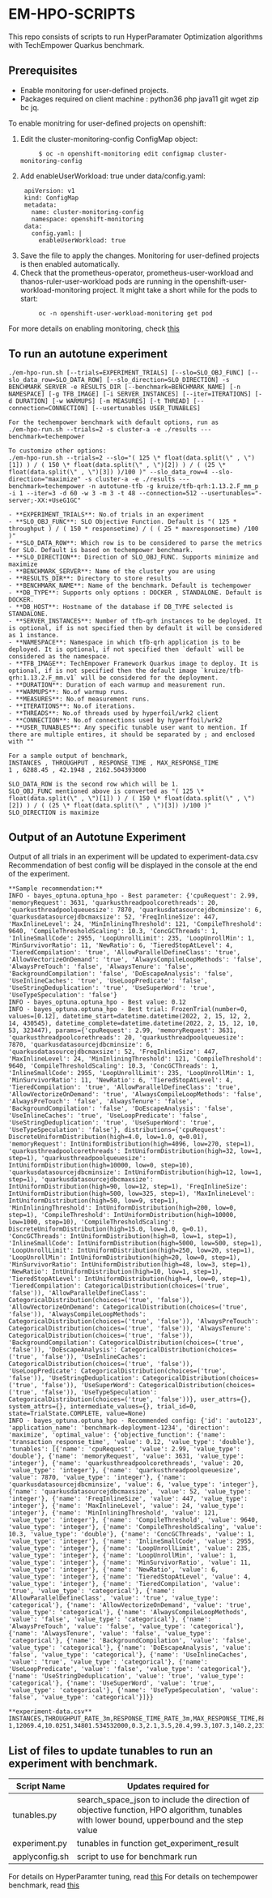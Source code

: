 # EM-HPO-SCRIPTS

This repo consists of scripts to run HyperParamater Optimization algorithms with TechEmpower Quarkus benchmark.

## Prerequisites
- Enable monitoring for user-defined projects.
- Packages required on client machine : python36 php java11 git wget zip bc jq.

To enable monitring for user-defined projects on openshift:

1. Edit the cluster-monitoring-config ConfigMap object:
   ```
        $ oc -n openshift-monitoring edit configmap cluster-monitoring-config
   ```
2. Add enableUserWorkload: true under data/config.yaml:
   ```
    apiVersion: v1
    kind: ConfigMap
    metadata:
      name: cluster-monitoring-config
      namespace: openshift-monitoring
    data:
      config.yaml: |
        enableUserWorkload: true
   ```
3. Save the file to apply the changes. Monitoring for user-defined projects is then enabled automatically.
4. Check that the prometheus-operator, prometheus-user-workload and thanos-ruler-user-workload pods are running in the openshift-user-workload-monitoring project. It might take a short while for the pods to start:
   ```
        oc -n openshift-user-workload-monitoring get pod
   ```
For more details on enabling monitoring, check [this](https://docs.openshift.com/container-platform/4.6/monitoring/enabling-monitoring-for-user-defined-projects.html)

## To run an autotune experiment

```
./em-hpo-run.sh [--trials=EXPERIMENT_TRIALS] [--slo=SLO_OBJ_FUNC] [--slo_data_row=SLO_DATA_ROW] [--slo_direction=SLO_DIRECTION] -s BENCHMARK_SERVER -e RESULTS_DIR [--benchmark=BENCHMARK_NAME] [-n NAMESPACE] [-g TFB_IMAGE] [-i SERVER_INSTANCES] [--iter=ITERATIONS] [-d DURATION] [-w WARMUPS] [-m MEASURES] [-t THREAD] [--connection=CONNECTION] [--usertunables USER_TUNABLES]

For the techempower benchmark with default options, run as
./em-hpo-run.sh --trials=2 -s cluster-a -e ./results ---benchmark=techempower

To customize other options:
./em-hpo-run.sh --trials=2 --slo="( 125 \* float(data.split(\" , \")[1]) ) / ( 150 \* float(data.split(\" , \")[2]) ) / ( (25 \* float(data.split(\" , \")[3]) )/100 )" --slo_data_row=4 --slo-direction="maximize" -s cluster-a -e ./results ---benchmark=techempower -n autotune-tfb -g kruize/tfb-qrh:1.13.2.F_mm_p -i 1 --iter=3 -d 60 -w 3 -m 3 -t 48 --connection=512 --usertunables="-server;-XX:+UseG1GC"

- **EXPERIMENT_TRIALS**: No.of trials in an experiment
- **SLO_OBJ_FUNC**: SLO Objective Function. Default is "( 125 * throughput ) / ( 150 * responsetime) / ( ( 25 * maxresponsetime) /100 )"
- **SLO_DATA_ROW**: Which row is to be considered to parse the metrics for SLO. Default is based on techempower benchmark.
- **SLO_DIRECTION**: Direction of SLO_OBJ_FUNC. Supports minimize and maximize
- **BENCHMARK_SERVER**: Name of the cluster you are using
- **RESULTS_DIR**: Directory to store results
- **BENCHMARK_NAME**: Name of the benchmark. Default is techempower
- **DB_TYPE**: Supports only options : DOCKER , STANDALONE. Default is DOCKER.
- **DB_HOST**: Hostname of the database if DB_TYPE selected is STANDALONE.
- **SERVER_INSTANCES**: Number of tfb-qrh instances to be deployed. It is optional, if is not specified then by default it will be considered as 1 instance.
- **NAMESPACE**: Namespace in which tfb-qrh application is to be deployed. It is optional, if not specified then `default` will be considered as the namespace.
- **TFB_IMAGE**: TechEmpower Framework Quarkus image to deploy. It is optional, if is not specified then the default image `kruize/tfb-qrh:1.13.2.F_mm.v1` will be considered for the deployment.
- **DURATION**: Duration of each warmup and measurement run.
- **WARMUPS**: No.of warmup runs.
- **MEASURES**: No.of measurement runs.
- **ITERATIONS**: No.of iterations.
- **THREADS**: No.of threads used by hyperfoil/wrk2 client
- **CONNECTION**: No.of connections used by hyperffoil/wrk2
- **USER_TUNABLES**: Any specific tunable user want to mention. If there are multiple entires, it should be separated by ; and enclosed with ""

For a sample output of benchmark, 
INSTANCES , THROUGHPUT , RESPONSE_TIME , MAX_RESPONSE_TIME
1 , 6288.45 , 42.1948 , 2162.504393000

SLO_DATA_ROW is the second row which will be 1.
SLO_OBJ_FUNC mentioned above is converted as "( 125 \* float(data.split(\" , \")[1]) ) / ( 150 \* float(data.split(\" , \")[2]) ) / ( (25 \* float(data.split(\" , \")[3]) )/100 )"
SLO_DIRECTION is maximize
```

## Output of an Autotune Experiment
Output of all trials in an experiment will be updated to experiment-data.csv
Recommendation of best config will be displayed in the console at the end of the experiment.
```
**Sample recommendation:**
INFO - bayes_optuna.optuna_hpo - Best parameter: {'cpuRequest': 2.99, 'memoryRequest': 3631, 'quarkusthreadpoolcorethreads': 20, 'quarkusthreadpoolqueuesize': 7870, 'quarkusdatasourcejdbcminsize': 6, 'quarkusdatasourcejdbcmaxsize': 52, 'FreqInlineSize': 447, 'MaxInlineLevel': 24, 'MinInliningThreshold': 121, 'CompileThreshold': 9640, 'CompileThresholdScaling': 10.3, 'ConcGCThreads': 1, 'InlineSmallCode': 2955, 'LoopUnrollLimit': 235, 'LoopUnrollMin': 1, 'MinSurvivorRatio': 11, 'NewRatio': 6, 'TieredStopAtLevel': 4, 'TieredCompilation': 'true', 'AllowParallelDefineClass': 'true', 'AllowVectorizeOnDemand': 'true', 'AlwaysCompileLoopMethods': 'false', 'AlwaysPreTouch': 'false', 'AlwaysTenure': 'false', 'BackgroundCompilation': 'false', 'DoEscapeAnalysis': 'false', 'UseInlineCaches': 'true', 'UseLoopPredicate': 'false', 'UseStringDeduplication': 'true', 'UseSuperWord': 'true', 'UseTypeSpeculation': 'false'}
INFO - bayes_optuna.optuna_hpo - Best value: 0.12
INFO - bayes_optuna.optuna_hpo - Best trial: FrozenTrial(number=0, values=[0.12], datetime_start=datetime.datetime(2022, 2, 15, 12, 2, 14, 430545), datetime_complete=datetime.datetime(2022, 2, 15, 12, 10, 53, 323447), params={'cpuRequest': 2.99, 'memoryRequest': 3631, 'quarkusthreadpoolcorethreads': 20, 'quarkusthreadpoolqueuesize': 7870, 'quarkusdatasourcejdbcminsize': 6, 'quarkusdatasourcejdbcmaxsize': 52, 'FreqInlineSize': 447, 'MaxInlineLevel': 24, 'MinInliningThreshold': 121, 'CompileThreshold': 9640, 'CompileThresholdScaling': 10.3, 'ConcGCThreads': 1, 'InlineSmallCode': 2955, 'LoopUnrollLimit': 235, 'LoopUnrollMin': 1, 'MinSurvivorRatio': 11, 'NewRatio': 6, 'TieredStopAtLevel': 4, 'TieredCompilation': 'true', 'AllowParallelDefineClass': 'true', 'AllowVectorizeOnDemand': 'true', 'AlwaysCompileLoopMethods': 'false', 'AlwaysPreTouch': 'false', 'AlwaysTenure': 'false', 'BackgroundCompilation': 'false', 'DoEscapeAnalysis': 'false', 'UseInlineCaches': 'true', 'UseLoopPredicate': 'false', 'UseStringDeduplication': 'true', 'UseSuperWord': 'true', 'UseTypeSpeculation': 'false'}, distributions={'cpuRequest': DiscreteUniformDistribution(high=4.0, low=1.0, q=0.01), 'memoryRequest': IntUniformDistribution(high=4096, low=270, step=1), 'quarkusthreadpoolcorethreads': IntUniformDistribution(high=32, low=1, step=1), 'quarkusthreadpoolqueuesize': IntUniformDistribution(high=10000, low=0, step=10), 'quarkusdatasourcejdbcminsize': IntUniformDistribution(high=12, low=1, step=1), 'quarkusdatasourcejdbcmaxsize': IntUniformDistribution(high=90, low=12, step=1), 'FreqInlineSize': IntUniformDistribution(high=500, low=325, step=1), 'MaxInlineLevel': IntUniformDistribution(high=50, low=9, step=1), 'MinInliningThreshold': IntUniformDistribution(high=200, low=0, step=1), 'CompileThreshold': IntUniformDistribution(high=10000, low=1000, step=10), 'CompileThresholdScaling': DiscreteUniformDistribution(high=15.0, low=1.0, q=0.1), 'ConcGCThreads': IntUniformDistribution(high=8, low=1, step=1), 'InlineSmallCode': IntUniformDistribution(high=5000, low=500, step=1), 'LoopUnrollLimit': IntUniformDistribution(high=250, low=20, step=1), 'LoopUnrollMin': IntUniformDistribution(high=20, low=0, step=1), 'MinSurvivorRatio': IntUniformDistribution(high=48, low=3, step=1), 'NewRatio': IntUniformDistribution(high=10, low=1, step=1), 'TieredStopAtLevel': IntUniformDistribution(high=4, low=0, step=1), 'TieredCompilation': CategoricalDistribution(choices=('true', 'false')), 'AllowParallelDefineClass': CategoricalDistribution(choices=('true', 'false')), 'AllowVectorizeOnDemand': CategoricalDistribution(choices=('true', 'false')), 'AlwaysCompileLoopMethods': CategoricalDistribution(choices=('true', 'false')), 'AlwaysPreTouch': CategoricalDistribution(choices=('true', 'false')), 'AlwaysTenure': CategoricalDistribution(choices=('true', 'false')), 'BackgroundCompilation': CategoricalDistribution(choices=('true', 'false')), 'DoEscapeAnalysis': CategoricalDistribution(choices=('true', 'false')), 'UseInlineCaches': CategoricalDistribution(choices=('true', 'false')), 'UseLoopPredicate': CategoricalDistribution(choices=('true', 'false')), 'UseStringDeduplication': CategoricalDistribution(choices=('true', 'false')), 'UseSuperWord': CategoricalDistribution(choices=('true', 'false')), 'UseTypeSpeculation': CategoricalDistribution(choices=('true', 'false'))}, user_attrs={}, system_attrs={}, intermediate_values={}, trial_id=0, state=TrialState.COMPLETE, value=None)
INFO - bayes_optuna.optuna_hpo - Recommended config: {'id': 'auto123', 'application_name': 'benchmark-deployment-1234', 'direction': 'maximize', 'optimal_value': {'objective_function': {'name': 'transaction_response_time', 'value': 0.12, 'value_type': 'double'}, 'tunables': [{'name': 'cpuRequest', 'value': 2.99, 'value_type': 'double'}, {'name': 'memoryRequest', 'value': 3631, 'value_type': 'integer'}, {'name': 'quarkusthreadpoolcorethreads', 'value': 20, 'value_type': 'integer'}, {'name': 'quarkusthreadpoolqueuesize', 'value': 7870, 'value_type': 'integer'}, {'name': 'quarkusdatasourcejdbcminsize', 'value': 6, 'value_type': 'integer'}, {'name': 'quarkusdatasourcejdbcmaxsize', 'value': 52, 'value_type': 'integer'}, {'name': 'FreqInlineSize', 'value': 447, 'value_type': 'integer'}, {'name': 'MaxInlineLevel', 'value': 24, 'value_type': 'integer'}, {'name': 'MinInliningThreshold', 'value': 121, 'value_type': 'integer'}, {'name': 'CompileThreshold', 'value': 9640, 'value_type': 'integer'}, {'name': 'CompileThresholdScaling', 'value': 10.3, 'value_type': 'double'}, {'name': 'ConcGCThreads', 'value': 1, 'value_type': 'integer'}, {'name': 'InlineSmallCode', 'value': 2955, 'value_type': 'integer'}, {'name': 'LoopUnrollLimit', 'value': 235, 'value_type': 'integer'}, {'name': 'LoopUnrollMin', 'value': 1, 'value_type': 'integer'}, {'name': 'MinSurvivorRatio', 'value': 11, 'value_type': 'integer'}, {'name': 'NewRatio', 'value': 6, 'value_type': 'integer'}, {'name': 'TieredStopAtLevel', 'value': 4, 'value_type': 'integer'}, {'name': 'TieredCompilation', 'value': 'true', 'value_type': 'categorical'}, {'name': 'AllowParallelDefineClass', 'value': 'true', 'value_type': 'categorical'}, {'name': 'AllowVectorizeOnDemand', 'value': 'true', 'value_type': 'categorical'}, {'name': 'AlwaysCompileLoopMethods', 'value': 'false', 'value_type': 'categorical'}, {'name': 'AlwaysPreTouch', 'value': 'false', 'value_type': 'categorical'}, {'name': 'AlwaysTenure', 'value': 'false', 'value_type': 'categorical'}, {'name': 'BackgroundCompilation', 'value': 'false', 'value_type': 'categorical'}, {'name': 'DoEscapeAnalysis', 'value': 'false', 'value_type': 'categorical'}, {'name': 'UseInlineCaches', 'value': 'true', 'value_type': 'categorical'}, {'name': 'UseLoopPredicate', 'value': 'false', 'value_type': 'categorical'}, {'name': 'UseStringDeduplication', 'value': 'true', 'value_type': 'categorical'}, {'name': 'UseSuperWord', 'value': 'true', 'value_type': 'categorical'}, {'name': 'UseTypeSpeculation', 'value': 'false', 'value_type': 'categorical'}]}}

**experiment-data.csv**
INSTANCES,THROUGHPUT_RATE_3m,RESPONSE_TIME_RATE_3m,MAX_RESPONSE_TIME,RESPONSE_TIME_50p,RESPONSE_TIME_95p,RESPONSE_TIME_97p,RESPONSE_TIME_99p,RESPONSE_TIME_99.9p,RESPONSE_TIME_99.99p,RESPONSE_TIME_99.999p,RESPONSE_TIME_100p,CPU_USAGE,MEM_USAGE,CPU_MIN,CPU_MAX,MEM_MIN,MEM_MAX,THRPT_PROM_CI,RSPTIME_PROM_CI,THROUGHPUT_WRK,RESPONSETIME_WRK,RESPONSETIME_MAX_WRK,RESPONSETIME_STDEV_WRK,WEB_ERRORS,THRPT_WRK_CI,RSPTIME_WRK_CI,CPU_REQ,MEM_REQ,CPU_LIM,MEM_LIM,QRKS_TP_CORETHREADS,QRKS_TP_QUEUESIZE,QRKS_DS_JDBC_MINSIZE,QRKS_DS_JDBC_MAXSIZE,FreqInlineSize,MaxInlineLevel,MinInliningThreshold,CompileThreshold,CompileThresholdScaling,ConcGCThreads,InlineSmallCode,LoopUnrollLimit,LoopUnrollMin,MinSurvivorRatio,NewRatio,TieredStopAtLevel,TieredCompilation,AllowParallelDefineClass,AllowVectorizeOnDemand,AlwaysCompileLoopMethods,AlwaysPreTouch,AlwaysTenure,BackgroundCompilation,DoEscapeAnalysis,UseInlineCaches,UseLoopPredicate,UseStringDeduplication,UseSuperWord,UseTypeSpeculation
1,12069.4,10.0251,34801.534532000,0.3,2.1,3.5,20.4,99.3,107.3,140.2,231.6,0.78081,484.202,.02853138683272716,1.3357821665101048,257,576,0,0,14978.5,34.25,1510.00,39.55,0,,,2.99,3631M,2.99,3631M,20,7870,6,52,447,24,121,9640,10.3,1,2955,235,1,11,6,4,true,true,true,false,false,false,false,false,true,false,true,true,false
```

## List of files to update tunables to run an experiment with benchmark.

| Script Name   |  Updates required for 														    |
|---------------|-------------------------------------------------------------------------------------------------------------------------------------------|
| tunables.py   | search_space_json to include the direction of objective function, HPO algorithm, tunables with lower bound, upperbound and the step value | 
| experiment.py | tunables in function get_experiment_result					    |
| applyconfig.sh| script to use for benchmark run													    |


For details on HyperParamter tuning, read [this](https://github.com/kruize/autotune/blob/master/hyperparameter_tuning/README.md)
For details on techempower benchmark, read [this](https://github.com/kruize/benchmarks/blob/master/techempower/README.md)

